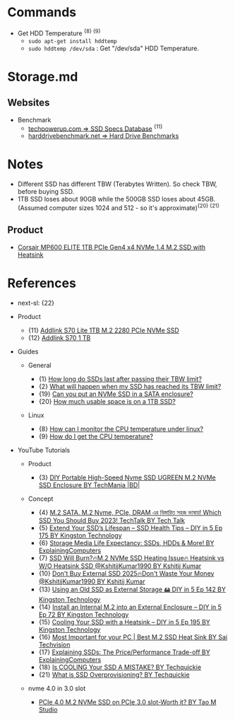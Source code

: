 # Commands

* Get HDD Temperature <sup>{8} {9}</sup>
  * `sudo apt-get install hddtemp`
  * `sudo hddtemp /dev/sda` : Get "/dev/sda" HDD Temperature.

# Storage.md

## Websites

* Benchmark
  * [techpowerup.com => SSD Specs Database](https://www.techpowerup.com/ssd-specs/) <sup>{11}</sup>
  * [harddrivebenchmark.net => Hard Drive Benchmarks](https://www.harddrivebenchmark.net/)

# Notes

* Different SSD has different TBW (Terabytes Written). So check TBW, before buying SSD.
* 1TB SSD loses about 90GB while the 500GB SSD loses about 45GB. (Assumed computer sizes 1024 and 512 - so it's approximate)<sup>{20} {21}</sup>

## Product

* [Corsair MP600 ELITE 1TB PCIe Gen4 x4 NVMe 1.4 M.2 SSD with Heatsink](https://www.ultratech.com.bd/corsair-mp600-elite-1tb-pcie-gen4-x4-nvme-14-m2-ssd-with-heatsink)

# References

* next-sl: {22}

* Product
  * {11} [Addlink S70 Lite 1TB M.2 2280 PCIe NVMe SSD](https://www.ultratech.com.bd/addlink-s70-lite-1tb-nvme-ssd)
  * {12} [Addlink S70 1 TB](https://www.techpowerup.com/ssd-specs/addlink-s70-1-tb.d345)

* Guides

  * General
    * {1} [How long do SSDs last after passing their TBW limit?](https://www.reddit.com/r/homelab/comments/oouxxi/how_long_do_ssds_last_after_passing_their_tbw/)
    * {2} [What will happen when my SSD has reached its TBW limit?](https://www.quora.com/What-will-happen-when-my-SSD-has-reached-its-TBW-limit)
    * {19} [Can you put an NVMe SSD in a SATA enclosure?](https://www.reddit.com/r/buildapc/comments/8g134v/can_you_put_an_nvme_ssd_in_a_sata_enclosure/?rdt=38811)
    * {20} [How much usable space is on a 1TB SSD?](https://www.quora.com/How-much-usable-space-is-on-a-1TB-SSD)

  * Linux
    * {8} [How can I monitor the CPU temperature under linux?](https://superuser.com/questions/25176/how-can-i-monitor-the-cpu-temperature-under-linux)
    * {9} [How do I get the CPU temperature?](https://askubuntu.com/questions/15832/how-do-i-get-the-cpu-temperature)

* YouTube Tutorials

  * Product
    * {3} [DIY Portable High-Speed Nvme SSD UGREEN M.2 NVMe SSD Enclosure BY TechMania |BD|](https://www.youtube.com/watch?v=4iOHZPw0xFA)

  * Concept
    * {4} [M.2 SATA. M.2 Nvme, PCIe, DRAM এর বিস্তারিত সহজ ভাষায়! Which SSD You Should Buy 2023! TechTalk BY Tech Talk](https://www.youtube.com/watch?v=YoBV16KrF3s)
    * {5} [Extend Your SSD’s Lifespan – SSD Health Tips – DIY in 5 Ep 175 BY Kingston Technology](https://www.youtube.com/watch?v=c3z25yfkIk4)
    * {6} [Storage Media Life Expectancy: SSDs, HDDs & More! BY ExplainingComputers](https://www.youtube.com/watch?v=xA9Xq7hb6Q0)
    * {7} [SSD Will Burn?🔥M.2 NVMe SSD Heating Issue🔥 Heatsink vs W/O Heatsink SSD @KshitijKumar1990 BY Kshitij Kumar](https://www.youtube.com/watch?v=fxB-6NXmtnY)
    * {10} [Don't Buy External SSD 2025🔥Don't Waste Your Money @KshitijKumar1990 BY Kshitij Kumar](https://www.youtube.com/watch?v=5Qu-S0FJ_4M)
    * {13} [Using an Old SSD as External Storage 🖴 DIY in 5 Ep 142 BY Kingston Technology](https://www.youtube.com/watch?v=xZCSZm9M8Tc)
    * {14} [Install an Internal M.2 into an External Enclosure – DIY in 5 Ep 72 BY Kingston Technology](https://www.youtube.com/watch?v=AKed1OdLwvk)
    * {15} [Cooling Your SSD with a Heatsink – DIY in 5 Ep 195 BY Kingston Technology](https://www.youtube.com/watch?v=nnp4b5MCoqk)
    * {16} [Most Important for your PC | Best M.2 SSD Heat Sink BY Sai Techvision](https://www.youtube.com/watch?v=nHV4Fd3VQPA)
    * {17} [Explaining SSDs: The Price/Performance Trade-off BY ExplainingComputers](https://www.youtube.com/watch?v=F8k_XIEhKWo)
    * {18} [Is COOLING Your SSD A MISTAKE? BY Techquickie](https://www.youtube.com/watch?v=Z3auLJtDb7s)
    * {21} [What is SSD Overprovisioning? BY Techquickie](https://www.youtube.com/watch?v=Q15wN8JC2L4)

  * nvme 4.0 in 3.0 slot
    * [PCIe 4.0 M.2 NVMe SSD on PCIe 3.0 slot-Worth it? BY Tao M Studio](https://www.youtube.com/watch?v=qrHRIjooG64)
